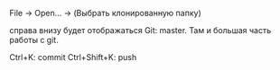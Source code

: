 File -> Open... -> (Выбрать клонированную папку)

справа внизу будет отображаться Git: master. Там и большая часть работы с git.

Ctrl+K: commit
Ctrl+Shift+K: push